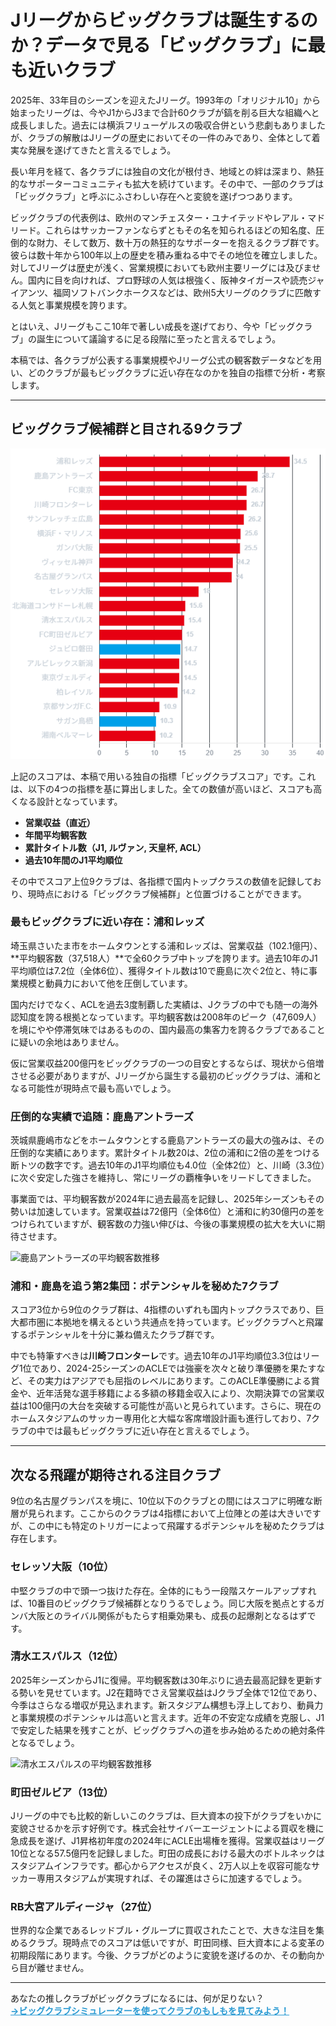 # Jリーグからビッグクラブは誕生するのか？データで見る「ビッグクラブ」に最も近いクラブ

2025年、33年目のシーズンを迎えたJリーグ。1993年の「オリジナル10」から始まったリーグは、今やJ1からJ3まで合計60クラブが鎬を削る巨大な組織へと成長しました。過去には横浜フリューゲルスの吸収合併という悲劇もありましたが、クラブの解散はJリーグの歴史においてその一件のみであり、全体として着実な発展を遂げてきたと言えるでしょう。

長い年月を経て、各クラブには独自の文化が根付き、地域との絆は深まり、熱狂的なサポーターコミュニティも拡大を続けています。その中で、一部のクラブは「ビッグクラブ」と呼ぶにふさわしい存在へと変貌を遂げつつあります。

ビッグクラブの代表例は、欧州のマンチェスター・ユナイテッドやレアル・マドリード。これらはサッカーファンならずともその名を知られるほどの知名度、圧倒的な財力、そして数万、数十万の熱狂的なサポーターを抱えるクラブ群です。彼らは数十年から100年以上の歴史を積み重ねる中でその地位を確立しました。対してJリーグは歴史が浅く、営業規模においても欧州主要リーグには及びません。国内に目を向ければ、プロ野球の人気は根強く、阪神タイガースや読売ジャイアンツ、福岡ソフトバンクホークスなどは、欧州5大リーグのクラブに匹敵する人気と事業規模を誇ります。

とはいえ、Jリーグもここ10年で著しい成長を遂げており、今や「ビッグクラブ」の誕生について議論するに足る段階に至ったと言えるでしょう。

本稿では、各クラブが公表する事業規模やJリーグ公式の観客数データなどを用い、どのクラブが最もビッグクラブに近い存在なのかを独自の指標で分析・考察します。

***

## ビッグクラブ候補群と目される9クラブ

![ビッグクラブスコアTOP20](posts/img/bigclubtop20.png)

上記のスコアは、本稿で用いる独自の指標「ビッグクラブスコア」です。これは、以下の4つの指標を基に算出しました。全ての数値が高いほど、スコアも高くなる設計となっています。

- **営業収益（直近）**
- **年間平均観客数**
- **累計タイトル数（J1, ルヴァン, 天皇杯, ACL）**
- **過去10年間のJ1平均順位**

その中でスコア上位9クラブは、各指標で国内トップクラスの数値を記録しており、現時点における「ビッグクラブ候補群」と位置づけることができます。

### 最もビッグクラブに近い存在：浦和レッズ

埼玉県さいたま市をホームタウンとする浦和レッズは、営業収益（102.1億円）、**平均観客数（37,518人）**で全60クラブ中トップを誇ります。過去10年のJ1平均順位は7.2位（全体6位）、獲得タイトル数は10で鹿島に次ぐ2位と、特に事業規模と動員力において他を圧倒しています。

国内だけでなく、ACLを過去3度制覇した実績は、Jクラブの中でも随一の海外認知度を誇る根拠となっています。平均観客数は2008年のピーク（47,609人）を境にやや停滞気味ではあるものの、国内最高の集客力を誇るクラブであることに疑いの余地はありません。

仮に営業収益200億円をビッグクラブの一つの目安とするならば、現状から倍増させる必要がありますが、Jリーグから誕生する最初のビッグクラブは、浦和となる可能性が現時点で最も高いでしょう。

### 圧倒的な実績で追随：鹿島アントラーズ

茨城県鹿嶋市などをホームタウンとする鹿島アントラーズの最大の強みは、その圧倒的な実績にあります。累計タイトル数20は、2位の浦和に2倍の差をつける断トツの数字です。過去10年のJ1平均順位も4.0位（全体2位）と、川崎（3.3位）に次ぐ安定した強さを維持し、常にリーグの覇権争いをリードしてきました。

事業面では、平均観客数が2024年に過去最高を記録し、2025年シーズンもその勢いは加速しています。営業収益は72億円（全体6位）と浦和に約30億円の差をつけられていますが、観客数の力強い伸びは、今後の事業規模の拡大を大いに期待させます。

![鹿島アントラーズの平均観客数推移](posts/img/kashima-graph.png)

### 浦和・鹿島を追う第2集団：ポテンシャルを秘めた7クラブ

スコア3位から9位のクラブ群は、4指標のいずれも国内トップクラスであり、巨大都市圏に本拠地を構えるという共通点を持っています。ビッグクラブへと飛躍するポテンシャルを十分に兼ね備えたクラブ群です。

中でも特筆すべきは**川崎フロンターレ**です。過去10年のJ1平均順位3.3位はリーグ1位であり、2024-25シーズンのACLEでは強豪を次々と破り準優勝を果たすなど、その実力はアジアでも屈指のレベルにあります。このACLE準優勝による賞金や、近年活発な選手移籍による多額の移籍金収入により、次期決算での営業収益は100億円の大台を突破する可能性が高いと見られています。さらに、現在のホームスタジアムのサッカー専用化と大幅な客席増設計画も進行しており、7クラブの中では最もビッグクラブに近い存在と言えるでしょう。

***

## 次なる飛躍が期待される注目クラブ

9位の名古屋グランパスを境に、10位以下のクラブとの間にはスコアに明確な断層が見られます。ここからのクラブは4指標において上位陣との差は大きいですが、この中にも特定のトリガーによって飛躍するポテンシャルを秘めたクラブは存在します。

### セレッソ大阪（10位）
中堅クラブの中で頭一つ抜けた存在。全体的にもう一段階スケールアップすれば、10番目のビッグクラブ候補群となりうるでしょう。同じ大阪を拠点とするガンバ大阪とのライバル関係がもたらす相乗効果も、成長の起爆剤となるはずです。

### 清水エスパルス（12位）
2025年シーズンからJ1に復帰。平均観客数は30年ぶりに過去最高記録を更新する勢いを見せています。J2在籍時でさえ営業収益はJクラブ全体で12位であり、今季はさらなる増収が見込まれます。新スタジアム構想も浮上しており、動員力と事業規模のポテンシャルは高いと言えます。近年の不安定な成績を克服し、J1で安定した結果を残すことが、ビッグクラブへの道を歩み始めるための絶対条件となるでしょう。

![清水エスパルスの平均観客数推移](posts/img/shimizu-graph.png)

### 町田ゼルビア（13位）
Jリーグの中でも比較的新しいこのクラブは、巨大資本の投下がクラブをいかに変貌させるかを示す好例です。株式会社サイバーエージェントによる買収を機に急成長を遂げ、J1昇格初年度の2024年にACLE出場権を獲得。営業収益はリーグ10位となる57.5億円を記録しました。町田の成長における最大のボトルネックはスタジアムインフラです。都心からアクセスが良く、2万人以上を収容可能なサッカー専用スタジアムが実現すれば、その躍進はさらに加速するでしょう。

### RB大宮アルディージャ（27位）
世界的な企業であるレッドブル・グループに買収されたことで、大きな注目を集めるクラブ。現時点でのスコアは低いですが、町田同様、巨大資本による変革の初期段階にあります。今後、クラブがどのように変貌を遂げるのか、その動向から目が離せません。

***

あなたの推しクラブがビッグクラブになるには、何が足りない？<br>
<a href="javascript:void(0)" onclick="showPage('simulation', document.getElementById('nav-simulation-btn'));" style="font-weight:bold; color:#299ad3;">→ビッグクラブシミュレーターを使ってクラブのもしもを見てみよう！</a>